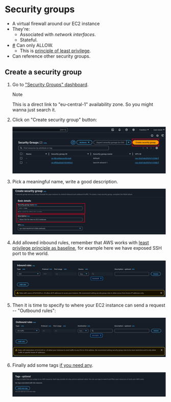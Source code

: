 # Security groups

- A virtual firewall around our EC2 instance
- They're:
  - Associated with _network interfaces_.
  - Stateful.
- <a id="leastPrivilegeBaseline" href="#leastPrivilegeBaseline">#</a> Can only ALLOW.
  - This is [principle of least privilege](./glossary.md#principleOfLeastPrivilege).
- Can reference other security groups.

## Create a security group

1. Go to ["Security Groups" dashboard](https://eu-central-1.console.aws.amazon.com/ec2/home).

   > [!NOTE]
   >
   > This is a direct link to "eu-central-1" availability zone. So you might wanna just search it.

2. Click on "Create security group" button:

   ![Create security group button](./assets/create-security-groups-btn.png)

3. Pick a meaningful name, write a good description.

   ![Security group name and description](./assets/security-group-name-and-description.png)

4. Add allowed inbound rules, remember that AWS works with [least privilege principle as baseline](#leastPrivilegeBaseline), for example here we have exposed SSH port to the world.

   ![Inbound rules](./assets/inbound-rules-in-security-group.png)

5. Then it is time to specify to where your EC2 instance can send a request -- "Outbound rules":

   ![Security group which allows EC2 instance to access anywhere](./assets/security-group-outbound-rules.png)

6. Finally add some tags [if you need any](../README.md#tags-in-aws).

   ![Specify tags for your security group](./assets/tags-for-security-group.png)
